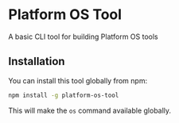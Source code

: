 # Platform OS Tool
A basic CLI tool for building Platform OS tools

## Installation

You can install this tool globally from npm:

```sh
npm install -g platform-os-tool
```

This will make the `os` command available globally.
